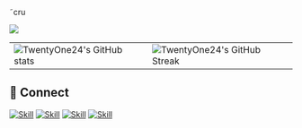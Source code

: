 ˜cru

![](https://komarev.com/ghpvc/?username=twentyone24&color=blueviolet&style=flat-square)

<table cellpadding="0.1" cellspacing="0.1" border="0.1" style="border:none;">
  <tr>
    <td>
      <img align="center" src="https://github-readme-stats.vercel.app/api/?username=twentyone24&show_icons=true&title_color=fff&icon_color=79ff97&text_color=9f9f9f&bg_color=151515" alt="TwentyOne24's GitHub stats" />
    </td>
    <td>
      <img align="center" src="https://github-readme-streak-stats.herokuapp.com/?user=twentyone24&count_private=true&show_icons=true&theme=highcontrast)](https://github.com/twentyone24/github-readme-streak-stats" alt="TwentyOne24's GitHub Streak" />
    </td>
   </tr>
</table>

## 🤝 Connect

[![Skill](https://img.shields.io/badge/LinkedIn-0077B5?style=for-the-badge&logo=linkedin&logoColor=white)](https://www.linkedin.com/in/navemics/)
[![Skill](https://img.shields.io/badge/Twitter-1DA1F2?style=for-the-badge&logo=twitter&logoColor=white)](https://twitter.com/navemics)
[![Skill](https://img.shields.io/badge/GitHub-100000?style=for-the-badge&logo=github&logoColor=white)](https://github.com/twentyone24)
[![Skill](https://img.shields.io/badge/Crunchbase-0077B5?style=for-the-badge&logo=crunchbase&logoColor=white)]([https://github.com/twentyone24](https://www.crunchbase.com/person/naveen-madhan)https://www.crunchbase.com/person/naveen-madhan)



